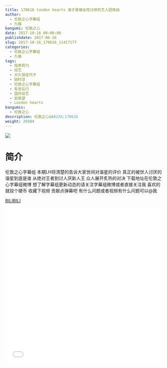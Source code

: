 ```yaml
---
title: 170616 london hearts 谁才是被女性讨厌的艺人团体战
author: 
  - 伦敦之心字幕组
  - 九條
bangumi: 伦敦之心
date: 2017-10-16 00:00:00
publishdate: 2017-06-16
slug: 2017-10-16_170616_11417177
categories: 
  - 伦敦之心字幕组
  - 九條
tags: 
  - 指原莉乃
  - 综艺
  - 大久保佳代子
  - 田村淳
  - 伦敦之心字幕组
  - 有吉弘行
  - 国外综艺
  - 岩尾望
  - London hearts
bangumis: 
  - 伦敦之心
description: 伦敦之心&#8226;170616
weight: 29384
---
```


![](https://i.imgur.com/CL3zAvW.jpg)

# 简介  
伦敦之心字幕组
本期LH将清楚的告诉大家世间对谐星的评价 真正的被世人讨厌的谐星到底是谁 从绝对王者到讨人厌新人王 众人展开炙热的对决 下载地址在伦敦之心字幕组微博 想了解字幕组更新动态的请关注字幕组微博或者直接关注我 喜欢的就投个硬币 收藏下视频 贡献点弹幕吧 有什么问题或者视频有什么问题可以@我

  [BILIBILI](https://www.bilibili.com/video/av11417177/)


  <iframe src="//www.bilibili.com/html/html5player.html?cid=18876322&aid=11417177" width="100%" height="500" frameborder="0" allowfullscreen="allowfullscreen"></iframe>
